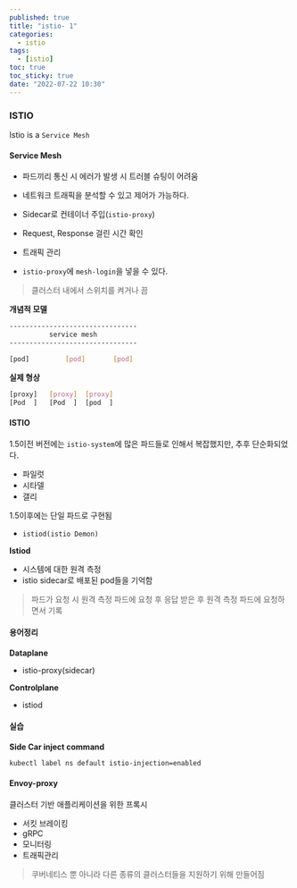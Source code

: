 ```yaml
---
published: true
title: "istio- 1"
categories:
  - istio
tags:
  - [istio]
toc: true
toc_sticky: true
date: "2022-07-22 10:30"
---
```


### ISTIO

Istio is a `Service Mesh`

#### Service Mesh

* 파드끼리 통신 시 에러가 발생 시 트러블 슈팅이 어려움

* 네트워크 트래픽을 분석할 수 있고 제어가 가능하다.
* Sidecar로 컨테이너 주입(`istio-proxy`)

* Request, Response 걸린 시간 확인
* 트래픽 관리
* `istio-proxy`에 `mesh-login`을 넣을 수 있다.

> 클러스터 내에서 스위치를 켜거나 끔

**개념적 모델**

```bash
--------------------------------
          service mesh
--------------------------------

[pod]         [pod]       [pod]
```

**실제 형상**

```bash
[proxy]   [proxy]  [proxy]
[Pod  ]   [Pod  ]  [pod  ]
```

#### ISTIO

1.5이전 버전에는 `istio-system`에 많은 파드들로 인해서 복잡했지만, 추후 단순화되었다.

* 파일럿
* 시타델
* 갤리

1.5이후에는 단일 파드로 구현됨

* `istiod(istio Demon)`

**Istiod**

* 시스템에 대한 원격 측정
* istio sidecar로 배포된 pod들을 기억함

> 파드가 요청 시 원격 측정 파드에 요청 후 응답 받은 후 원격 측정 파드에 요청하면서 기록

#### 용어정리

**Dataplane**

* istio-proxy(sidecar)

**Controlplane**

* istiod

#### 실습

**Side Car inject command**

```bash
kubectl label ns default istio-injection=enabled
```

#### Envoy-proxy

클러스터 기반 애플리케이션을 위한 프록시

* 서킷 브레이킹
* gRPC
* 모니터링
* 트래픽관리

> 쿠버네티스 뿐 아니라 다른 종류의 클러스터들을 지원하기 위해 만들어짐
